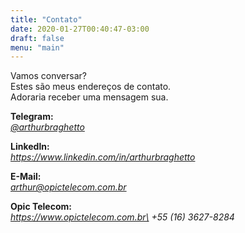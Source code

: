 ```yaml
---
title: "Contato"
date: 2020-01-27T00:40:47-03:00
draft: false
menu: "main"
---
```


Vamos conversar?\
Estes são meus endereços de contato.\
Adoraria receber uma mensagem sua.


__Telegram:__\
[*@arthurbraghetto*](https://t.me/arthurbraghetto)


__Linkedln:__\
*https://www.linkedin.com/in/arthurbraghetto*


__E-Mail:__\
[*arthur@opictelecom.com.br*](mailto:arthur@opictelecom.com.br)


__Opic Telecom:__\
*https://www.opictelecom.com.br\
+55 (16) 3627-8284*



